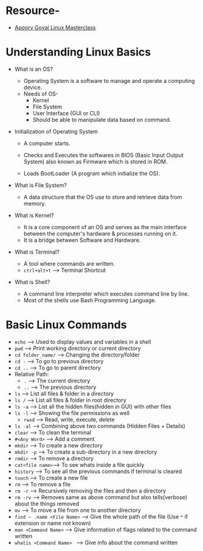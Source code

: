 # Resource- 
 - [Apoorv Goyal Linux Masterclass](https://www.youtube.com/watch?v=nRpmRDm-QrQ&list=PL2kSRH_DmWVZp_cu6MMPWkgYh7GZVFS6i)
# Understanding Linux Basics

- What is an OS?
  - Operating System is a software to manage and operate a computing device.
  - Needs of OS-
    - Kernel
    - File System
    - User Interface (GUI or CLI)
    - Should be able to manipulate data based on command.

- Initialization of Operating System
  - A computer starts.
  
  - Checks and Executes the softwares in BIOS (Basic Input Output System) also known as Firmware which is stored in ROM.
  
  - Loads BootLoader (A program which initialize the OS). 
  
- What is File System?
  - A data structure that the OS use to store and retrieve data from memory.
 
 - What is Kernel?  
   - It is a core component of an OS and serves as the main interface between the computer's hardware & processes running on it.
   - It is a bridge between Software and Hardware.

- What is Terminal?
  - A tool where commands are written.
  - `ctrl+alt+t` --> Terminal Shortcut

- What is Shell?
  - A command line interpreter which executes command line by line.
  - Most of the shells use Bash Programming Language. 

# Basic Linux Commands
 - `echo`     --> Used to display values and variables in a shell
 - `pwd`      --> Print working directory or current directory
 - `cd folder_name/`       --> Changing the directory/folder
 - `cd -`     --> To go to previous directory
 - `cd ..`    --> To go to parent directory
 - Relative Path:
   - `.`      --> The current directory
   - `..`     --> The previous directory
 - `ls`       --> List all files & folder in a directory
 - `ls /`     --> List all files & folder in root directory
 - `ls -a`    --> List all the hidden files(hidden in GUI) with other files 
 - `ls -l`    --> Showing the file permissions as well
   - `rwxd`   --> Read, write, execute, delete 
 - `ls -al`   --> Combining above two commands (Hidden Files + Details)
 - `clear`    --> To clean the terminal
 - `#<Any Word>`    --> Add a comment
 - `mkdir`    --> To create a new directory
 - `mkdir -p` --> To create a sub-directory in a new directory
 - `rmdir`    --> To remove a directory
 - `cat<file name>`--> To see whats inside a file quickly
 - `history`  --> To see all the previous commands if terminal is cleared
 - `touch`    --> To create a new file
 - `rm`       --> To remove a file
 - `rm -r`    --> Recursively removing the files and then a directory
 - `rm -rv`   --> Removes same as above command but also tells(verbose) about the things removed
 - `mv`       --> To move a file from one to another directory
 - `find ~ .name <File Name>`   --> Give the whole path of the file (Use `*` if extension or name not known)
 - `man <Command Name>`   --> Give information of flags related to the command written
 - `whatis <Command Name> `   --> Give info about the command written
